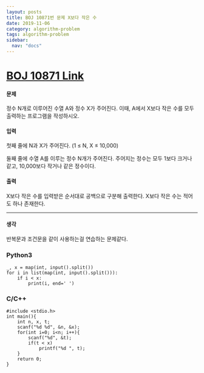 ```yaml
---
layout: posts
title: BOJ 10871번 문제 X보다 작은 수
date: 2019-11-06
category: algorithm-problem
tags: algorithm-problem
sidebar:
  nav: "docs"
---
```

# [BOJ 10871 Link](https://www.acmicpc.net/problem/10871)
#### 문제
정수 N개로 이루어진 수열 A와 정수 X가 주어진다. 이때, A에서 X보다 작은 수를 모두 출력하는 프로그램을 작성하시오.

#### 입력
첫째 줄에 N과 X가 주어진다. (1 ≤ N, X ≤ 10,000)

둘째 줄에 수열 A를 이루는 정수 N개가 주어진다. 주어지는 정수는 모두 1보다 크거나 같고, 10,000보다 작거나 같은 정수이다.

#### 출력
X보다 작은 수를 입력받은 순서대로 공백으로 구분해 출력한다. X보다 작은 수는 적어도 하나 존재한다.
- - -
#### 생각
반복문과 조건문을 같이 사용하는걸 연습하는 문제같다.
### Python3
```
_, x = map(int, input().split())
for i in list(map(int, input().split())):
    if i < x:
        print(i, end=' ')
```
### C/C++
```
#include <stdio.h>
int main(){
    int n, x, t;
    scanf("%d %d", &n, &x);
    for(int i=0; i<n; i++){
        scanf("%d", &t);
        if(t < x)
            printf("%d ", t);
    }
    return 0;
}
```
